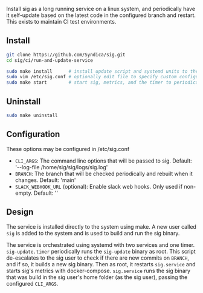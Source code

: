 Install sig as a long running service on a linux system, and periodically have it self-update based on the latest code in the configured branch and restart. This exists to maintain CI test environments.

## Install

```bash
git clone https://github.com/Syndica/sig.git
cd sig/ci/run-and-update-service

sudo make install      # install update script and systemd units to the system
sudo vim /etc/sig.conf # optionally edit file to specify custom configuration
sudo make start        # start sig, metrics, and the timer to periodically update sig
```

## Uninstall

```bash
sudo make uninstall
```

## Configuration

These options may be configured in /etc/sig.conf

- `CLI_ARGS`: The command line options that will be passed to sig. Default: '--log-file /home/sig/sig/logs/sig.log'
- `BRANCH`: The branch that will be checked periodically and rebuilt when it changes. Default: 'main'
- `SLACK_WEBHOOK_URL` (optional): Enable slack web hooks. Only used if non-empty. Default: ''

## Design

The service is installed directly to the system using make. A new user called `sig` is added to the system and is used to build and run the sig binary.

The service is orchestrated using systemd with two services and one timer. `sig-update.timer` periodically runs the `sig-update` binary as root. This script de-escalates to the sig user to check if there are new commits on `BRANCH`, and if so, it builds a new sig binary. Then as root, it restarts `sig.service` and starts sig's metrics with docker-compose. `sig.service` runs the sig binary that was build in the sig user's home folder (as the sig user), passing the configured `CLI_ARGS`.
